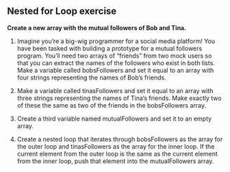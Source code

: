 ## Nested for Loop exercise

**Create a new array with the mutual followers of Bob and Tina.**

1. Imagine you’re a big-wig programmer for a social media platform! You have been tasked with building a prototype for a mutual followers program. You’ll need two arrays of “friends” from two mock users so that you can extract the names of the followers who exist in both lists. Make a variable called bobsFollowers and set it equal to an array with four strings representing the names of Bob’s friends.

2. Make a variable called tinasFollowers and set it equal to an array with three strings representing the names of Tina’s friends. Make exactly two of these the same as two of the friends in the bobsFollowers array.

3. Create a third variable named mutualFollowers and set it to an empty array.

4. Create a nested loop that iterates through bobsFollowers as the array for the outer loop and tinasFollowers as the array for the inner loop. If the current element from the outer loop is the same as the current element from the inner loop, push that element into the mutualFollowers array. 


